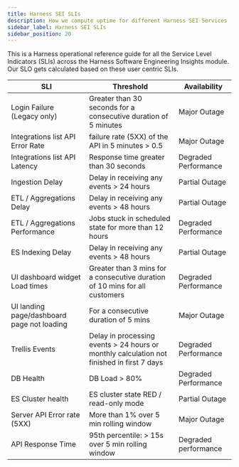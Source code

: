 ```yaml
---
title: Harness SEI SLIs
description: How we compute uptime for different Harness SEI Services
sidebar_label: Harness SEI SLIs
sidebar_position: 20
---
```


This is a Harness operational reference guide for all the Service Level Indicators (SLIs) across the Harness Software Engineering Insights module. Our SLO gets calculated based on these user centric SLIs. 

| **SLI**         | **Threshold**                           | **Availability**|
|-------------------------------------------|-----------------|-----------------------------------------|
| Login Failure (Legacy only)| Greater than 30 seconds for a consecutive duration of 5 minutes |Major Outage|
| Integrations list API Error Rate | failure rate (5XX) of the API  in 5 minutes > 0.5 |Major Outage|
| Integrations list API Latency | Response time greater than 30 seconds | Degraded Performance|
| Ingestion Delay | Delay in receiving any events > 24 hours |Partial Outage|
| ETL / Aggregations  Delay| Delay in receiving any events > 48 hours |Partial Outage|
| ETL / Aggregations  Performance| Jobs stuck in scheduled state for more than 12 hours |Degraded Performance|
| ES Indexing  Delay| Delay in receiving any events > 48 hours |Partial Outage|
| UI dashboard widget Load times| Greater than 3 mins for a consecutive duration of 10 mins for all customers |Degraded Performance|
| UI landing page/dashboard page not loading| For a consecutive duration of 5 mins |Major Outage|
| Trellis Events| Delay in processing events > 24 hours or monthly calculation not finished in first 7 days |Degraded Performance|
| DB Health | DB Load > 80%  |Degraded Performance|
| ES Cluster health | ES cluster state RED / read-only mode |Partial Outage|
| Server API Error rate (5XX) | More than 1% over 5 min rolling window | Major Outage|
| API Response Time | 95th percentile: > 15s over 5 min rolling window | Degraded performance|
